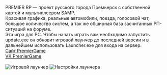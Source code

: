 ﻿PREMIER RP — проект русского города Премьерск с собственной картой и мультиплеером SAMP.<br>
Красивая графика, реальные автомобили, поезда, голосовой чат, большое количество систем, а так же обширная база засчитанных РП-ситуаций на форуме.<br>
Эта игра для PC. Чтобы начать играть вам необходимо запустить update.exe он обновит игровой лаунчер до последней версии и в дальнейшем использовать Launcher.exe для входа на сервер.<br>
[Сайт PremierGame](https://premier-game.ru)<br>
[VK PremierGame](https://vk.com/premier_game)<br><br>
![Игровой лаунчер](https://sun9-83.userapi.com/impg/knTgZtqFx3352vuOYt0MFo6eAJ9EH3nUnXxNVA/itkH6NpHo74.jpg?size=1000x592&quality=96&sign=82374f39e1c614ebe89a378df518db23&type=album)
![Настройки лаунчера](https://sun9-78.userapi.com/impg/Qn6QgGC1tGeLtfVVFm8iWTA8agzJLJ_Ssw7MAw/UobdANujE9E.jpg?size=1000x592&quality=96&sign=50b1cfe492ddb65b92c0c59252893883&type=album)